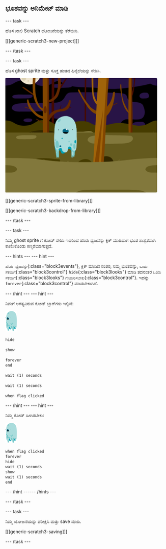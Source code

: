## ಭೂತವನ್ನು ಅನಿಮೇಟ್ ಮಾಡಿ

--- task ---

ಹೊಸ ಖಾಲಿ Scratch ಯೋಜನೆಯನ್ನು ತೆರೆಯಿರಿ.

[[[generic-scratch3-new-project]]]

--- /task ---

--- task ---

ಹೊಸ ghost sprite ಮತ್ತು ಸೂಕ್ತ ಹಂತದ ಹಿನ್ನೆಲೆಯನ್ನು ಸೇರಿಸಿ.

![screenshot](images/ghost-ghost.png)

[[[generic-scratch3-sprite-from-library]]]

[[[generic-scratch3-backdrop-from-library]]]

--- /task ---

--- task ---

ನಿಮ್ಮ ghost sprite ಗೆ ಕೋಡ್‌ ಸೇರಿಸಿ ಇದರಿಂದ ಹಸಿರು ಧ್ವಜವನ್ನು ಕ್ಲಿಕ್ ಮಾಡಿದಾಗ ಭೂತ ಶಾಶ್ವತವಾಗಿ ಕಾಣಿಸಿಕೊಂಡು ಕಣ್ಮರೆಯಾಗುತ್ತದೆ.

--- hints ---
 --- hint ---

`ಹಸಿರು ಧ್ವಜವನ್ನು`{:class="block3events"}, ಕ್ಲಿಕ್ ಮಾಡಿದ ನಂತರ, ನಿಮ್ಮ ಭೂತವನ್ನು, `ಒಂದು ಸೆಕೆಂಡಿಗೆ`{:class="block3control"} `hide`{:class="block3looks"} ಮಾಡಿ ತದನಂತರ `ಒಂದು ಸೆಕೆಂಡಿಗೆ`{:class="block3looks"} `ಗೋಚರಿಸಬೇಕು`{:class="block3control"}. ಇದನ್ನು `forever`{:class="block3control"} ಮಾಡಬೇಕಾಗಿದೆ.

--- /hint --- --- hint ---

ನಿಮಗೆ ಅಗತ್ಯವಿರುವ ಕೋಡ್ ಬ್ಲಾಕ್‌ಗಳು ಇಲ್ಲಿವೆ:

![ghost-sprite](images/ghost-sprite.png)

```blocks3
hide

show

forever
end

wait (1) seconds

wait (1) seconds

when flag clicked
```

--- /hint --- --- hint ---

ನಿಮ್ಮ ಕೋಡ್ ಹೀಗಿರಬೇಕು:

![ghost-sprite](images/ghost-sprite.png)

```blocks3
when flag clicked
forever
hide
wait (1) seconds
show
wait (1) seconds
end
```

--- /hint ------ /hints ---

--- /task ---

--- task ---

ನಿಮ್ಮ ಯೋಜನೆಯನ್ನು ಪರೀಕ್ಷಿಸಿ ಮತ್ತು save ಮಾಡಿ.

[[[generic-scratch3-saving]]]

--- /task ---